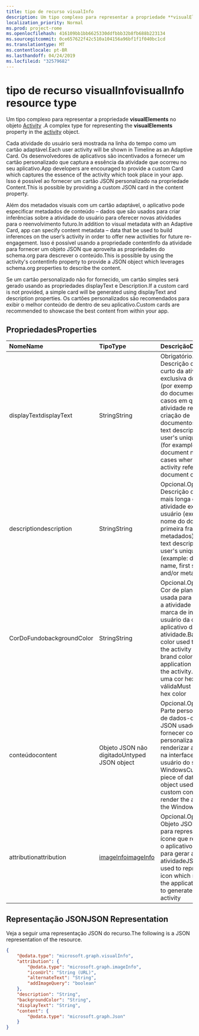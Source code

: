 ```yaml
---
title: tipo de recurso visualInfo
description: Um tipo complexo para representar a propriedade **visualElements** no objeto Activity.
localization_priority: Normal
ms.prod: project-rome
ms.openlocfilehash: 416109bb1bb6625330ddfbbb32b8fb688b223134
ms.sourcegitcommit: 0ce657622f42c510a104156a96bf1f1f040bc1cd
ms.translationtype: MT
ms.contentlocale: pt-BR
ms.lasthandoff: 04/24/2019
ms.locfileid: "32579682"
---
```

# <a name="visualinfo-resource-type"></a><span data-ttu-id="5daf1-103">tipo de recurso visualInfo</span><span class="sxs-lookup"><span data-stu-id="5daf1-103">visualInfo resource type</span></span>

<span data-ttu-id="5daf1-104">Um tipo complexo para representar a propriedade **visualElements** no objeto [Activity](../resources/projectrome-activity.md) .</span><span class="sxs-lookup"><span data-stu-id="5daf1-104">A complex type for representing the **visualElements** property in the [activity](../resources/projectrome-activity.md) object.</span></span>

<span data-ttu-id="5daf1-105">Cada atividade do usuário será mostrada na linha do tempo como um cartão adaptável.</span><span class="sxs-lookup"><span data-stu-id="5daf1-105">Each user activity will be shown in Timeline as an Adaptive Card.</span></span> <span data-ttu-id="5daf1-106">Os desenvolvedores de aplicativos são incentivados a fornecer um cartão personalizado que captura a essência da atividade que ocorreu no seu aplicativo.</span><span class="sxs-lookup"><span data-stu-id="5daf1-106">App developers are encouraged to provide a custom Card which captures the essence of the activity which took place in your app.</span></span> <span data-ttu-id="5daf1-107">Isso é possível ao fornecer um cartão JSON personalizado na propriedade Content.</span><span class="sxs-lookup"><span data-stu-id="5daf1-107">This is possible by providing a custom JSON card in the content property.</span></span>

<span data-ttu-id="5daf1-108">Além dos metadados visuais com um cartão adaptável, o aplicativo pode especificar metadados de conteúdo – dados que são usados para criar inferências sobre a atividade do usuário para oferecer novas atividades para o reenvolvimento futuro.</span><span class="sxs-lookup"><span data-stu-id="5daf1-108">In addition to visual metadata with an Adaptive Card, app can specify content metadata – data that be used to build inferences on the user’s activity in order to offer new activities for future re-engagement.</span></span> <span data-ttu-id="5daf1-109">Isso é possível usando a propriedade contentInfo da atividade para fornecer um objeto JSON que aproveita as propriedades do schema.org para descrever o conteúdo.</span><span class="sxs-lookup"><span data-stu-id="5daf1-109">This is possible by using the activity's contentInfo property to provide a JSON object which leverages schema.org properties to describe the content.</span></span>

<span data-ttu-id="5daf1-110">Se um cartão personalizado não for fornecido, um cartão simples será gerado usando as propriedades displayText e Description.</span><span class="sxs-lookup"><span data-stu-id="5daf1-110">If a custom card is not provided, a simple card will be generated using displayText and description properties.</span></span> <span data-ttu-id="5daf1-111">Os cartões personalizados são recomendados para exibir o melhor conteúdo de dentro de seu aplicativo.</span><span class="sxs-lookup"><span data-stu-id="5daf1-111">Custom cards are recommended to showcase the best content from within your app.</span></span>

## <a name="properties"></a><span data-ttu-id="5daf1-112">Propriedades</span><span class="sxs-lookup"><span data-stu-id="5daf1-112">Properties</span></span>

|<span data-ttu-id="5daf1-113">Nome</span><span class="sxs-lookup"><span data-stu-id="5daf1-113">Name</span></span> | <span data-ttu-id="5daf1-114">Tipo</span><span class="sxs-lookup"><span data-stu-id="5daf1-114">Type</span></span> | <span data-ttu-id="5daf1-115">Descrição</span><span class="sxs-lookup"><span data-stu-id="5daf1-115">Description</span></span>|
|:----|:------|:-----------|
|<span data-ttu-id="5daf1-116">displayText</span><span class="sxs-lookup"><span data-stu-id="5daf1-116">displayText</span></span> | <span data-ttu-id="5daf1-117">String</span><span class="sxs-lookup"><span data-stu-id="5daf1-117">String</span></span> | <span data-ttu-id="5daf1-118">Obrigatório.</span><span class="sxs-lookup"><span data-stu-id="5daf1-118">Required.</span></span> <span data-ttu-id="5daf1-119">Descrição de texto curto da atividade exclusiva do usuário (por exemplo, nome do documento em casos em que uma atividade refere-se à criação de documentos)</span><span class="sxs-lookup"><span data-stu-id="5daf1-119">Short text description of the user's unique activity (for example, document name in cases where an activity refers to document creation)</span></span>|
|<span data-ttu-id="5daf1-120">description</span><span class="sxs-lookup"><span data-stu-id="5daf1-120">description</span></span> | <span data-ttu-id="5daf1-121">String</span><span class="sxs-lookup"><span data-stu-id="5daf1-121">String</span></span> | <span data-ttu-id="5daf1-122">Opcional.</span><span class="sxs-lookup"><span data-stu-id="5daf1-122">Optional.</span></span> <span data-ttu-id="5daf1-123">Descrição de texto mais longa da atividade exclusiva do usuário (exemplo: nome do documento, primeira frase e/ou metadados)</span><span class="sxs-lookup"><span data-stu-id="5daf1-123">Longer text description of the user's unique activity (example: document name, first sentence, and/or metadata)</span></span>|
|<span data-ttu-id="5daf1-124">CorDoFundo</span><span class="sxs-lookup"><span data-stu-id="5daf1-124">backgroundColor</span></span> | <span data-ttu-id="5daf1-125">String</span><span class="sxs-lookup"><span data-stu-id="5daf1-125">String</span></span> | <span data-ttu-id="5daf1-126">Opcional.</span><span class="sxs-lookup"><span data-stu-id="5daf1-126">Optional.</span></span> <span data-ttu-id="5daf1-127">Cor de plano de fundo usada para renderizar a atividade na cor da marca de interface do usuário da origem do aplicativo da atividade.</span><span class="sxs-lookup"><span data-stu-id="5daf1-127">Background color used to render the activity in the UI - brand color for the application source of the activity.</span></span> <span data-ttu-id="5daf1-128">Deve ser uma cor hexadecimal válida</span><span class="sxs-lookup"><span data-stu-id="5daf1-128">Must be a valid hex color</span></span>|
|<span data-ttu-id="5daf1-129">conteúdo</span><span class="sxs-lookup"><span data-stu-id="5daf1-129">content</span></span> | <span data-ttu-id="5daf1-130">Objeto JSON não digitado</span><span class="sxs-lookup"><span data-stu-id="5daf1-130">Untyped JSON object</span></span> | <span data-ttu-id="5daf1-131">Opcional.</span><span class="sxs-lookup"><span data-stu-id="5daf1-131">Optional.</span></span> <span data-ttu-id="5daf1-132">Parte personalizada de dados-objeto JSON usado para fornecer conteúdo personalizado para renderizar a atividade na interface do usuário do shell do Windows</span><span class="sxs-lookup"><span data-stu-id="5daf1-132">Custom piece of data - JSON object used to provide custom content to render the activity in the Windows Shell UI</span></span>|
|<span data-ttu-id="5daf1-133">attribution</span><span class="sxs-lookup"><span data-stu-id="5daf1-133">attribution</span></span> | [<span data-ttu-id="5daf1-134">imageInfo</span><span class="sxs-lookup"><span data-stu-id="5daf1-134">imageInfo</span></span>](../resources/projectrome-imageinfo.md) | <span data-ttu-id="5daf1-135">Opcional.</span><span class="sxs-lookup"><span data-stu-id="5daf1-135">Optional.</span></span> <span data-ttu-id="5daf1-136">Objeto JSON usado para representar um ícone que representa o aplicativo usado para gerar a atividade</span><span class="sxs-lookup"><span data-stu-id="5daf1-136">JSON object used to represent an icon which represents the application used to generate the activity</span></span>|

## <a name="json-representation"></a><span data-ttu-id="5daf1-137">Representação JSON</span><span class="sxs-lookup"><span data-stu-id="5daf1-137">JSON Representation</span></span>

<span data-ttu-id="5daf1-138">Veja a seguir uma representação JSON do recurso.</span><span class="sxs-lookup"><span data-stu-id="5daf1-138">The following is a JSON representation of the resource.</span></span>

<!-- {
  "blockType": "resource",
  "optionalProperties": [
    "attribution",
    "description",
    "backgroundColor",
    "content"
  ],
  "@odata.type": "microsoft.graph.visualInfo"
}-->

```json
{
    "@odata.type": "microsoft.graph.visualInfo",
    "attribution": {
        "@odata.type": "microsoft.graph.imageInfo",
        "iconUrl": "String (URL)",
        "alternateText": "String",
        "addImageQuery": "boolean"
    },
    "description": "String",
    "backgroundColor": "String",
    "displayText": "String",
    "content": {
        "@odata.type": "microsoft.graph.Json"
    }
}
```

<!-- uuid: 8fcb5dbc-d5aa-4681-8e31-b001d5168d79
2017-06-07 14:57:30 UTC -->
<!-- {
  "type": "#page.annotation",
  "description": "visualinfo resource",
  "keywords": "",
  "section": "documentation",
  "tocPath": ""
}-->
